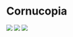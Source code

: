# Cornucopia

![](https://coveralls.io/repos/github/noahgribbin/Cornucopia/badge.svg?branch=master) ![](https://travis-ci.org/noahgribbin/Cornucopia.svg?branch=master) ![](https://david-dm.org/noahgribbin/Cornucopia.svg)

[Full documentation can be found here]: https://0blu3.gitbooks.io/cornucopia/content/getting-started.html
